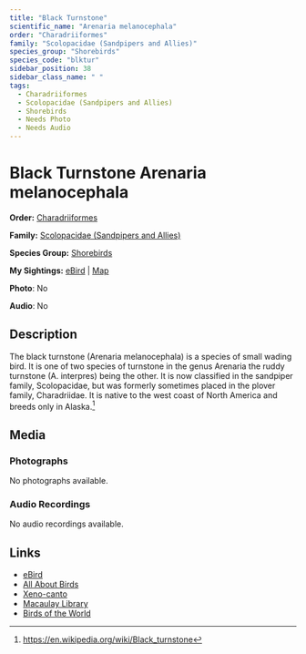 ```yaml
---
title: "Black Turnstone"
scientific_name: "Arenaria melanocephala"
order: "Charadriiformes"
family: "Scolopacidae (Sandpipers and Allies)"
species_group: "Shorebirds"
species_code: "blktur"
sidebar_position: 38
sidebar_class_name: " "
tags: 
  - Charadriiformes
  - Scolopacidae (Sandpipers and Allies)
  - Shorebirds
  - Needs Photo
  - Needs Audio
---
```


# Black Turnstone <span className='sci_name'>Arenaria melanocephala</span>

**Order:** [Charadriiformes](/tags/charadriiformes)

**Family:** [Scolopacidae (Sandpipers and Allies)](/tags/scolopacidae-sandpipers-and-allies)

**Species Group:** [Shorebirds](/tags/shorebirds)

**My Sightings:** [eBird](https://ebird.org/lifelist?r=world&time=life&spp=blktur) | [Map](/map?species_code=blktur)

**Photo**: No 

**Audio**: No

## Description
The black turnstone (Arenaria melanocephala) is a species of small wading bird. It is one of two species of turnstone in the genus Arenaria the ruddy turnstone (A. interpres) being the other. It is now classified in the sandpiper family, Scolopacidae, but was formerly sometimes placed in the plover family, Charadriidae. It is native to the west coast of North America and breeds only in Alaska.[^1]

[^1]: https://en.wikipedia.org/wiki/Black_turnstone

## Media
### Photographs
No photographs available.

### Audio Recordings
No audio recordings available.

## Links
* [eBird](https://ebird.org/species/blktur) 
* [All About Birds](https://www.allaboutbirds.org/guide/blktur) 
* [Xeno-canto](https://www.xeno-canto.org/species/arenaria-melanocephala) 
* [Macaulay Library](https://search.macaulaylibrary.org/catalog?taxonCode=blktur&sort=rating_rank_desc)
* [Birds of the World](https://birdsoftheworld.org/bow/species/blktur)
